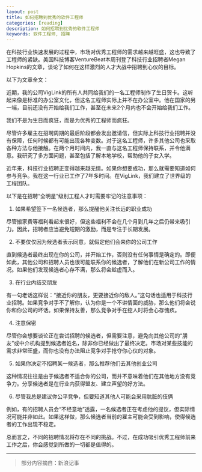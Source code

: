 ```yaml
---
layout: post
title: 如何招聘到优秀的软件工程师
categories: [reading]
description: 如何招聘到优秀的软件工程师
keywords: 软件工程师, 招聘
---
```


在科技行业快速发展的过程中，市场对优秀工程师的需求越来越旺盛，这也导致了工程师的紧缺。美国科技博客VentureBeat本周刊登了科技行业招聘者Megan Hopkins的文章，谈论了如何在这样激烈的人才大战中招聘到心仪的目标。

以下为文章全文：

近期，我的公司VigLink的所有人共同给我们的一名工程师制作了生日贺卡。这听起来像是标准的办公室文化，但这名工程师实际上并不在办公室中。他在国家的另一端，目前还没有开始给我们工作，甚至在未来2个月内也不会开始给我们工作。

我们不是为生日而疯狂，而是为优秀的工程师而疯狂。

尽管许多雇主在招聘周期的最后阶段都会发出邀请信，但实际上科技行业招聘并没有保障，任何时候都有可能出现各种变数。对于这名工程师，许多其他公司也采取各种方法与他接触。在两个月时间内，我一直与这名工程师保持联系，并令他满意。我研究了多方面问题，甚至包括了解本地学校，帮助他的子女入学。

近年来，科技行业招聘正变得越来越无情。如果你想要成功，那么就需要知道如何参与竞争。我在这一行业已工作了7年多时间。在VigLink，我们建立了世界级的工程团队。

以下是在招聘“全明星”级别工程人才时需要牢记的注意事项：

1. 如果希望签下一名候选者，那么提醒他关注长远的职业成功

  尽管搬家费等福利看起来很好，但这些福利不会在几个月到几年之后仍带来吸引力。因此，招聘者应当避免短期的激励，而是专注于长期发展。

2. 不要仅仅因为候选者表示同意，就假定他们会来你的公司工作

  直到候选者最终出现在你的公司，并开始工作，否则没有任何事情是确定的。即便如此，其他公司和招聘人员也很可能联系你的候选者，了解他们在新公司工作的情况。如果他们发现候选者心存不满，那么将会趁虚而入。

3. 在行业内结交朋友

  有一句老话这样说：“接近你的朋友，更要接近你的敌人。”这句话也适用于科技行业招聘。如果竞争对手不了解你，认为你是一个不讲情面的威胁，那么他们将会说你和你公司的坏话。如果保持友善，那么竞争对手在挖人时将会心存愧疚。

4. 注意保密

  尽管你会想要谈论正在尝试招聘的候选者，但需要注意，避免向其他公司的“朋友”或中介机构提到候选者姓名，除非你已经做出了最终决定。市场对某些技能的需求非常旺盛，而你也没有办法阻止竞争对手抢夺你心仪的对象。

5. 如果你决定不招聘某一候选者，那么推荐他们去其他创业公司

  这种情况往往是由于候选者不适合你的公司，而并不意味着他们在其他地方没有竞争力。分享候选者是在行业内获得盟友、建立声望的好方法。

6. 尽管我总是建议你公平竞争，但要知道其他人可能会采用肮脏的伎俩

  例如，有的招聘人员会“不经意地”透露，一名候选者正在考虑他的提议，但实际情况可能并非如此。如果这样做，那么候选者当前的雇主可能会受到影响，使得候选者的工作出现不稳定。

总而言之，不同的招聘情况将存在不同的挑战。不过，在成功吸引优秀工程师前来工作之后，你会感觉到所做的一切都是值得的。

---

>部分内容摘自：新浪记事
